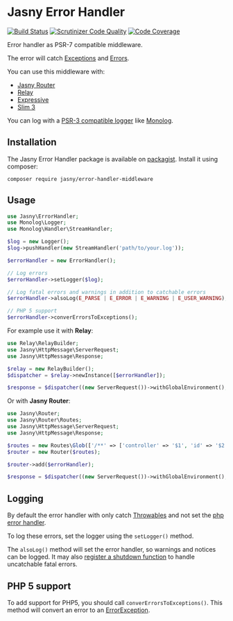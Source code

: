 Jasny Error Handler
===

[![Build Status](https://secure.travis-ci.org/jasny/error-handler.png?branch=master)](http://travis-ci.org/jasny/error-handler)
[![Scrutinizer Code Quality](https://scrutinizer-ci.com/g/jasny/error-handler/badges/quality-score.png?b=master)](https://scrutinizer-ci.com/g/jasny/error-handler/?branch=master)
[![Code Coverage](https://scrutinizer-ci.com/g/jasny/error-handler/badges/coverage.png?b=master)](https://scrutinizer-ci.com/g/jasny/error-handler/?branch=master)

Error handler as PSR-7 compatible middleware.

The error will catch [Exceptions](http://php.net/manual/en/class.exception.php) and
[Errors](http://php.net/manual/en/class.error.php).

You can use this middleware with:

* [Jasny Router](https://github.com/jasny/router)
* [Relay](https://github.com/relayphp/Relay.Relay)
* [Expressive](http://framework.zend.com/expressive)
* [Slim 3](http://www.slimframework.com)

You can log with a [PSR-3 compatible logger](http://www.php-fig.org/psr/psr-3/) like
[Monolog](https://github.com/Seldaek/monolog).


Installation
---

The Jasny Error Handler package is available on [packagist](https://packagist.org/packages/jasny/error-handler).
Install it using composer:

    composer require jasny/error-handler-middleware


Usage
---

```php
use Jasny\ErrorHandler;
use Monolog\Logger;
use Monolog\Handler\StreamHandler;

$log = new Logger();
$log->pushHandler(new StreamHandler('path/to/your.log'));

$errorHandler = new ErrorHandler();

// Log errors
$errorHandler->setLogger($log);

// Log fatal errors and warnings in addition to catchable errors
$errorHandler->alsoLog(E_PARSE | E_ERROR | E_WARNING | E_USER_WARNING);

// PHP 5 support
$errorHandler->converErrorsToExceptions();
```

For example use it with **Relay**:

```php
use Relay\RelayBuilder;
use Jasny\HttpMessage\ServerRequest;
use Jasny\HttpMessage\Response;

$relay = new RelayBuilder();
$dispatcher = $relay->newInstance([$errorHandler]);

$response = $dispatcher((new ServerRequest())->withGlobalEnvironment(), new Response());
```

Or with **Jasny Router**:

```php
use Jasny\Router;
use Jasny\Router\Routes;
use Jasny\HttpMessage\ServerRequest;
use Jasny\HttpMessage\Response;

$routes = new Routes\Glob(['/**' => ['controller' => '$1', 'id' => '$2']);
$router = new Router($routes);

$router->add($errorHandler);

$response = $dispatcher((new ServerRequest())->withGlobalEnvironment(), new Response());
```

## Logging

By default the error handler with only catch [Throwables](http://php.net/manual/en/class.throwable.php) and not set the
[php error handler](http://php.net/set_error_handler).

To log these errors, set the logger using the `setLogger()` method.

The `alsoLog()` method will set the error handler, so warnings and notices can be logged. It may also [register a
shutdown function](http://php.net/manual/en/function.register-shutdown-function.php) to handle uncatchable fatal
errors.

## PHP 5 support

To add support for PHP5, you should call `converErrorsToExceptions()`. This method will convert an error to an
[ErrorException](http://php.net/manual/en/class.errorexception.php).

